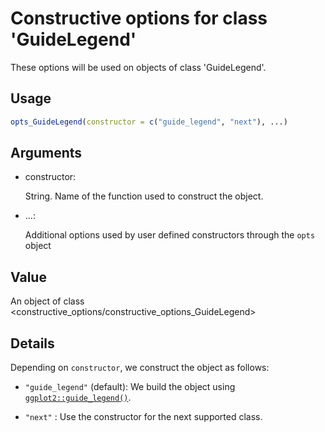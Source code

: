 # Constructive options for class 'GuideLegend'

These options will be used on objects of class 'GuideLegend'.

## Usage

``` r
opts_GuideLegend(constructor = c("guide_legend", "next"), ...)
```

## Arguments

- constructor:

  String. Name of the function used to construct the object.

- ...:

  Additional options used by user defined constructors through the
  `opts` object

## Value

An object of class
\<constructive_options/constructive_options_GuideLegend\>

## Details

Depending on `constructor`, we construct the object as follows:

- `"guide_legend"` (default): We build the object using
  [`ggplot2::guide_legend()`](https://ggplot2.tidyverse.org/reference/guide_legend.html).

- `"next"` : Use the constructor for the next supported class.
